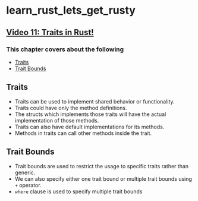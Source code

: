 # learn_rust_lets_get_rusty

## [Video 11: Traits in Rust!](https://www.youtube.com/watch?v=T0Xfltu4h3A&list=PLai5B987bZ9CoVR-QEIN9foz4QCJ0H2Y8&index=11)

### This chapter covers about the following

- [Traits](#traits)
- [Trait Bounds](#trait-bounds)

## Traits

- Traits can be used to implement shared behavior or functionality.
- Traits could have only the method definitions.
- The structs which implements those traits will have the actual implementation of those methods.
- Traits can also have default implementations for its methods.
- Methods in traits can call other methods inside the trait.

## Trait Bounds

- Trait bounds are used to restrict the usage to specific traits rather than generic.
- We can also specify either one trait bound or multiple trait bounds using `+` operator.
- `where` clause is used to specify multiple trait bounds

